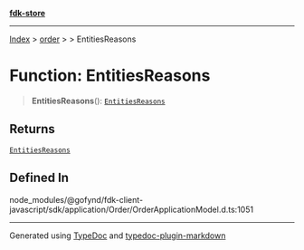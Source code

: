 [**fdk-store**](../../../README.md)
***

[Index](../../../API.md) > [order](../../README.md) > [<internal>](../README.md) > EntitiesReasons

# Function: EntitiesReasons

> **EntitiesReasons**(): [`EntitiesReasons`](../type-aliases/type-alias.EntitiesReasons.md)

## Returns

[`EntitiesReasons`](../type-aliases/type-alias.EntitiesReasons.md)

## Defined In

node\_modules/@gofynd/fdk-client-javascript/sdk/application/Order/OrderApplicationModel.d.ts:1051

***
Generated using [TypeDoc](https://typedoc.org/) and [typedoc-plugin-markdown](https://www.npmjs.com/package/typedoc-plugin-markdown)

